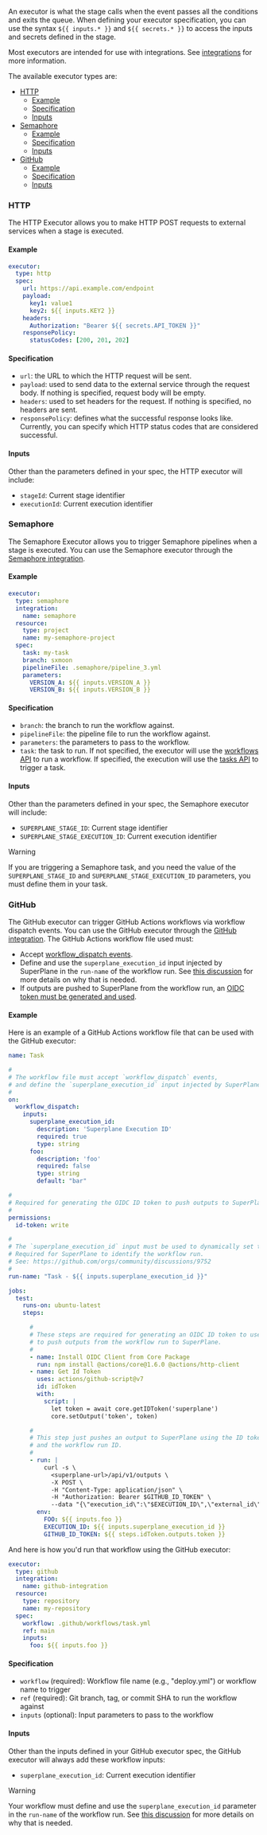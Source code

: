 An executor is what the stage calls when the event passes all the conditions and exits the queue. When defining your executor specification, you can use the syntax `${{ inputs.* }}` and `${{ secrets.* }}` to access the inputs and secrets defined in the stage.

Most executors are intended for use with integrations. See [integrations](integrations.md) for more information.

The available executor types are:
- [HTTP](#http)
  - [Example](#example)
  - [Specification](#specification)
  - [Inputs](#inputs)
- [Semaphore](#semaphore)
  - [Example](#example-1)
  - [Specification](#specification-1)
  - [Inputs](#inputs-1)
- [GitHub](#github)
  - [Example](#example-2)
  - [Specification](#specification-2)
  - [Inputs](#inputs-2)

### HTTP

The HTTP Executor allows you to make HTTP POST requests to external services when a stage is executed.

#### Example

```yaml
executor:
  type: http
  spec:
    url: https://api.example.com/endpoint
    payload:
      key1: value1
      key2: ${{ inputs.KEY2 }}
    headers:
      Authorization: "Bearer ${{ secrets.API_TOKEN }}"
    responsePolicy:
      statusCodes: [200, 201, 202]
```

#### Specification

- `url`: the URL to which the HTTP request will be sent.
- `payload`: used to send data to the external service through the request body. If nothing is specified, request body will be empty.
- `headers`: used to set headers for the request. If nothing is specified, no headers are sent.
- `responsePolicy`: defines what the successful response looks like. Currently, you can specify which HTTP status codes that are considered successful.

#### Inputs

Other than the parameters defined in your spec, the HTTP executor will include:
- `stageId`: Current stage identifier
- `executionId`: Current execution identifier

### Semaphore

The Semaphore Executor allows you to trigger Semaphore pipelines when a stage is executed. You can use the Semaphore executor through the [Semaphore integration](integrations.md#semaphore-integration).

#### Example

```yaml
executor:
  type: semaphore
  integration:
    name: semaphore
  resource:
    type: project
    name: my-semaphore-project
  spec:
    task: my-task
    branch: sxmoon
    pipelineFile: .semaphore/pipeline_3.yml
    parameters:
      VERSION_A: ${{ inputs.VERSION_A }}
      VERSION_B: ${{ inputs.VERSION_B }}
```

#### Specification

- `branch`: the branch to run the workflow against.
- `pipelineFile`: the pipeline file to run the workflow against.
- `parameters`: the parameters to pass to the workflow.
- `task`: the task to run. If not specified, the executor will use the [workflows API](https://docs.semaphoreci.com/reference/api#run-workflow) to run a workflow. If specified, the execution will use the [tasks API](https://docs.semaphoreci.com/reference/api#run-task) to trigger a task.

#### Inputs

Other than the parameters defined in your spec, the Semaphore executor will include:
- `SUPERPLANE_STAGE_ID`: Current stage identifier
- `SUPERPLANE_STAGE_EXECUTION_ID`: Current execution identifier

> [!WARNING]
> If you are triggering a Semaphore task, and you need the value of the `SUPERPLANE_STAGE_ID` and `SUPERPLANE_STAGE_EXECUTION_ID` parameters, you must define them in your task.

### GitHub

The GitHub executor can trigger GitHub Actions workflows via workflow dispatch events. You can use the GitHub executor through the [GitHub integration](integrations.md#github-integration). The GitHub Actions workflow file used must:

- Accept [workflow_dispatch events](https://docs.github.com/en/actions/reference/workflows-and-actions/events-that-trigger-workflows#workflow_dispatch).
- Define and use the `superplane_execution_id` input injected by SuperPlane in the `run-name` of the workflow run. See [this discussion](https://github.com/orgs/community/discussions/9752) for more details on why that is needed.
- If outputs are pushed to SuperPlane from the workflow run, an [OIDC token must be generated and used](https://docs.github.com/en/actions/concepts/security/openid-connect).

#### Example

Here is an example of a GitHub Actions workflow file that can be used with the GitHub executor:

```yaml
name: Task

#
# The workflow file must accept `workflow_dispatch` events,
# and define the `superplane_execution_id` input injected by SuperPlane.
#
on:
  workflow_dispatch:
    inputs:
      superplane_execution_id:
        description: 'Superplane Execution ID'
        required: true
        type: string
      foo:
        description: 'foo'
        required: false
        type: string
        default: "bar"

#
# Required for generating the OIDC ID token to push outputs to SuperPlane.
#
permissions:
  id-token: write

#
# The `superplane_execution_id` input must be used to dynamically set the workflow run name.
# Required for SuperPlane to identify the workflow run.
# See: https://github.com/orgs/community/discussions/9752
#
run-name: "Task - ${{ inputs.superplane_execution_id }}"

jobs:
  test:
    runs-on: ubuntu-latest
    steps:

      #
      # These steps are required for generating an OIDC ID token to use
      # to push outputs from the workflow run to SuperPlane.
      #
      - name: Install OIDC Client from Core Package
        run: npm install @actions/core@1.6.0 @actions/http-client
      - name: Get Id Token
        uses: actions/github-script@v7
        id: idToken
        with:
          script: |
            let token = await core.getIDToken('superplane')
            core.setOutput('token', token)

      #
      # This step just pushes an output to SuperPlane using the ID token generated above
      # and the workflow run ID.
      #
      - run: |
          curl -s \
            <superplane-url>/api/v1/outputs \
            -X POST \
            -H "Content-Type: application/json" \
            -H "Authorization: Bearer $GITHUB_ID_TOKEN" \
            --data "{\"execution_id\":\"$EXECUTION_ID\",\"external_id\":\"$GITHUB_RUN_ID\",\"outputs\":{\"OUTPUT_1\":\"a\"}}"
        env:
          FOO: ${{ inputs.foo }}
          EXECUTION_ID: ${{ inputs.superplane_execution_id }}
          GITHUB_ID_TOKEN: ${{ steps.idToken.outputs.token }}
```

And here is how you'd run that workflow using the GitHub executor:

```yaml
executor:
  type: github
  integration:
    name: github-integration
  resource:
    type: repository
    name: my-repository
  spec:
    workflow: .github/workflows/task.yml
    ref: main
    inputs:
      foo: ${{ inputs.foo }}
```

#### Specification

- `workflow` (required): Workflow file name (e.g., "deploy.yml") or workflow name to trigger
- `ref` (required): Git branch, tag, or commit SHA to run the workflow against
- `inputs` (optional): Input parameters to pass to the workflow

#### Inputs

Other than the inputs defined in your GitHub executor spec, the GitHub executor will always add these workflow inputs:
- `superplane_execution_id`: Current execution identifier

> [!WARNING]
> Your workflow must define and use the `superplane_execution_id` parameter in the `run-name` of the workflow run. See [this discussion](https://github.com/orgs/community/discussions/9752) for more details on why that is needed.
